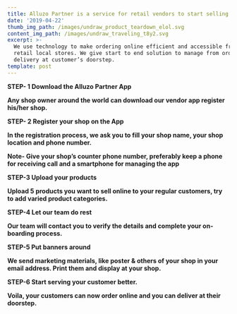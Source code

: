 ```yaml
---
title: Alluzo Partner is a service for retail vendors to start selling online.
date: '2019-04-22'
thumb_img_path: /images/undraw_product_teardown_elol.svg
content_img_path: /images/undraw_traveling_t8y2.svg
excerpt: >-
  We use technology to make ordering online efficient and accessible from every
  retail local stores. We give start to end solution to manage from ordering to
  delivery at customer’s doorstep.
template: post
---
```

**STEP- 1 Download the Alluzo Partner App**

**Any shop owner around the world can download our vendor app register his/her shop.**

**STEP- 2 Register your shop on the App**

**In the registration process, we ask you to fill your shop name, your shop location and phone number.**

**Note- Give your shop’s counter phone number, preferably keep a phone for receiving call and a smartphone for managing the app**

**STEP-3 Upload your products**

**Upload 5 products you want to sell online to your regular customers, try to add varied product categories.**

**STEP-4 Let our team do rest**

**Our team will contact you to verify the details and complete your on-boarding process.**

**STEP-5 Put banners around**

**We send marketing materials, like poster & others of your shop in your email address. Print them and display at your shop.**

**STEP-6 Start serving your customer better.**

**Voila, your customers can now order online and you can deliver at their doorstep.**
